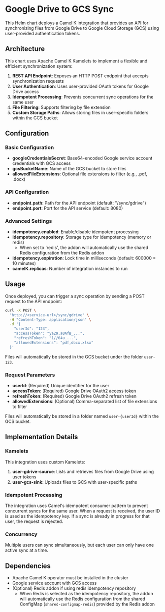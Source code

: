 # Google Drive to GCS Sync

This Helm chart deploys a Camel K integration that provides an API for synchronizing files from Google Drive to Google Cloud Storage (GCS) using user-provided authentication tokens.

## Architecture

This chart uses Apache Camel K Kamelets to implement a flexible and efficient synchronization system:

1. **REST API Endpoint**: Exposes an HTTP POST endpoint that accepts synchronization requests
2. **User Authentication**: Uses user-provided OAuth tokens for Google Drive access
3. **Idempotent Processing**: Prevents concurrent sync operations for the same user
4. **File Filtering**: Supports filtering by file extension
5. **Custom Storage Paths**: Allows storing files in user-specific folders within the GCS bucket

## Configuration

### Basic Configuration

- **googleCredentialsSecret**: Base64-encoded Google service account credentials with GCS access
- **gcsBucketName**: Name of the GCS bucket to store files
- **allowedFileExtensions**: Optional file extensions to filter (e.g., .pdf, .docx)

### API Configuration

- **endpoint.path**: Path for the API endpoint (default: "/sync/gdrive")
- **endpoint.port**: Port for the API service (default: 8080)

### Advanced Settings

- **idempotency.enabled**: Enable/disable idempotent processing
- **idempotency.repository**: Storage type for idempotency (memory or redis)
  - When set to 'redis', the addon will automatically use the shared Redis configuration from the Redis addon
- **idempotency.expiration**: Lock time in milliseconds (default: 600000 = 10 minutes)
- **camelK.replicas**: Number of integration instances to run

## Usage

Once deployed, you can trigger a sync operation by sending a POST request to the API endpoint:

```bash
curl -X POST \
  "http://<service-url>/sync/gdrive" \
  -H "Content-Type: application/json" \
  -d '{
    "userId": "123",
    "accessToken": "ya29.a0AfB_...",
    "refreshToken": "1//04u_...",
    "allowedExtensions": "pdf,docx,xlsx"
  }'
```

Files will automatically be stored in the GCS bucket under the folder `user-123`.

### Request Parameters

- **userId**: (Required) Unique identifier for the user
- **accessToken**: (Required) Google Drive OAuth2 access token
- **refreshToken**: (Required) Google Drive OAuth2 refresh token
- **allowedExtensions**: (Optional) Comma-separated list of file extensions to filter

Files will automatically be stored in a folder named `user-{userId}` within the GCS bucket.

## Implementation Details

### Kamelets

This integration uses custom Kamelets:

1. **user-gdrive-source**: Lists and retrieves files from Google Drive using user tokens
2. **user-gcs-sink**: Uploads files to GCS with user-specific paths

### Idempotent Processing

The integration uses Camel's idempotent consumer pattern to prevent concurrent syncs for the same user. When a request is received, the user ID is used as the idempotency key. If a sync is already in progress for that user, the request is rejected.

### Concurrency

Multiple users can sync simultaneously, but each user can only have one active sync at a time.

## Dependencies

- Apache Camel K operator must be installed in the cluster
- Google service account with GCS access
- (Optional) Redis addon if using redis idempotency repository
  - When Redis is selected as the idempotency repository, the addon will automatically use the Redis configuration from the shared ConfigMap (`shared-configmap-redis`) provided by the Redis addon
